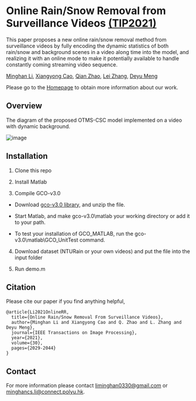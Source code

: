 # Online Rain/Snow Removal from Surveillance Videos [(TIP2021)](https://ieeexplore.ieee.org/abstract/document/9324987)

This paper proposes a new online rain/snow removal method from surveillance videos by fully encoding the dynamic statistics of both rain/snow and background scenes in a video along time into the model, and realizing it with an online mode to make it potentially available to handle constantly coming streaming video sequence. 

[Minghan Li](https://scholar.google.com/citations?user=LhdBgMAAAAAJ&hl=en&oi=ao),
[Xiangyong Cao](https://scholar.google.com/citations?user=IePM9RsAAAAJ&hl=en),
[Qian Zhao](https://scholar.google.com/citations?user=vM6yGTEAAAAJ&hl=en),
[Lei Zhang](https://scholar.google.com/citations?user=tAK5l1IAAAAJ&hl=en&oi=ao),
[Deyu Meng](https://scholar.google.com/citations?user=an6w-64AAAAJ&hl=en&oi=ao)

Please go to the [Homepage](https://sites.google.com/view/onlinetmscsc/) to obtain more information about our work.

## Overview
The diagram of the proposed OTMS-CSC model implemented on a video with dynamic background. 

![image](https://github.com/MinghanLi/OTMSCSC_matlab_2020/tree/master/figures/1_dynamic.png)

## Installation

1. Clone this repo

2. Install Matlab 

3. Compile GCO-v3.0
- Download [gco-v3.0 library](https://vision.cs.uwaterloo.ca/code/), and unzip the file.

- Start Matlab, and make gco-v3.0\matlab your working directory or add it to your path.

- To test your installation of GCO_MATLAB, run the gco-v3.0\matlab\GCO_UnitTest command.

4. Download dataset (NTURain or your own videos) and put the file into the input folder

5. Run demo.m

## Citation
Please cite our paper if you find anything helpful,

```
@article{Li2021OnlineRR,
  title={Online Rain/Snow Removal From Surveillance Videos},
  author={Minghan Li and Xiangyong Cao and Q. Zhao and L. Zhang and Deyu Meng},
  journal={IEEE Transactions on Image Processing},
  year={2021},
  volume={30},
  pages={2029-2044}
}
```

## Contact
For more information please contact liminghan0330@gmail.com or minghancs.li@connect.polyu.hk.

